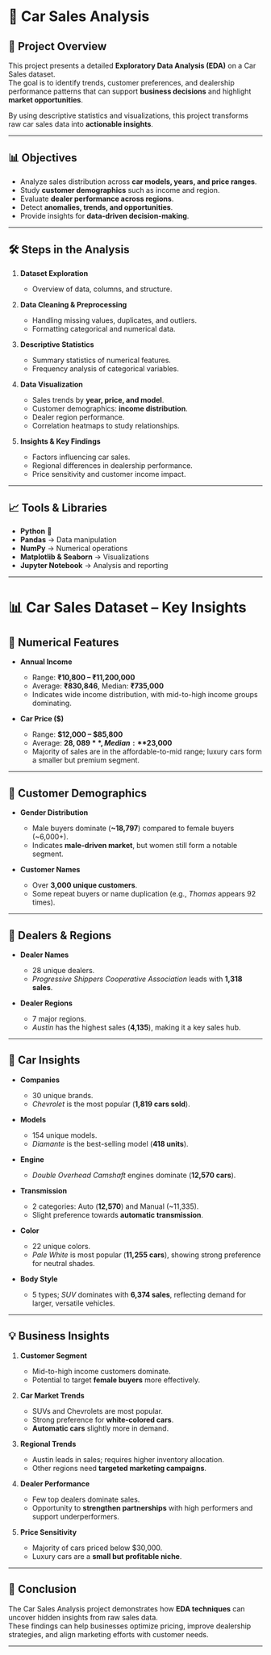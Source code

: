 # 🚗 Car Sales Analysis

## 📌 Project Overview
This project presents a detailed **Exploratory Data Analysis (EDA)** on a Car Sales dataset.  
The goal is to identify trends, customer preferences, and dealership performance patterns that can support **business decisions** and highlight **market opportunities**.  

By using descriptive statistics and visualizations, this project transforms raw car sales data into **actionable insights**.

---

## 📊 Objectives
- Analyze sales distribution across **car models, years, and price ranges**.  
- Study **customer demographics** such as income and region.  
- Evaluate **dealer performance across regions**.  
- Detect **anomalies, trends, and opportunities**.  
- Provide insights for **data-driven decision-making**.  

---

## 🛠️ Steps in the Analysis
1. **Dataset Exploration**  
   - Overview of data, columns, and structure.  

2. **Data Cleaning & Preprocessing**  
   - Handling missing values, duplicates, and outliers.  
   - Formatting categorical and numerical data.  

3. **Descriptive Statistics**  
   - Summary statistics of numerical features.  
   - Frequency analysis of categorical variables.  

4. **Data Visualization**  
   - Sales trends by **year, price, and model**.  
   - Customer demographics: **income distribution**.  
   - Dealer region performance.  
   - Correlation heatmaps to study relationships.  

5. **Insights & Key Findings**  
   - Factors influencing car sales.  
   - Regional differences in dealership performance.  
   - Price sensitivity and customer income impact.  

---

## 📈 Tools & Libraries
- **Python** 🐍  
- **Pandas** → Data manipulation  
- **NumPy** → Numerical operations  
- **Matplotlib & Seaborn** → Visualizations  
- **Jupyter Notebook** → Analysis and reporting  

---

# 📊 Car Sales Dataset – Key Insights

## 🔢 Numerical Features
- **Annual Income**
  - Range: **₹10,800 – ₹11,200,000**
  - Average: **₹830,846**, Median: **₹735,000**
  - Indicates wide income distribution, with mid-to-high income groups dominating.

- **Car Price ($)**
  - Range: **$12,000 – $85,800**
  - Average: **$28,089**, Median: **$23,000**
  - Majority of sales are in the affordable-to-mid range; luxury cars form a smaller but premium segment.

---

## 👥 Customer Demographics
- **Gender Distribution**
  - Male buyers dominate (**~18,797**) compared to female buyers (~6,000+).
  - Indicates **male-driven market**, but women still form a notable segment.

- **Customer Names**
  - Over **3,000 unique customers**.
  - Some repeat buyers or name duplication (e.g., *Thomas* appears 92 times).

---

## 🏢 Dealers & Regions
- **Dealer Names**
  - 28 unique dealers.
  - *Progressive Shippers Cooperative Association* leads with **1,318 sales**.

- **Dealer Regions**
  - 7 major regions.
  - *Austin* has the highest sales (**4,135**), making it a key sales hub.

---

## 🚗 Car Insights
- **Companies**
  - 30 unique brands.
  - *Chevrolet* is the most popular (**1,819 cars sold**).

- **Models**
  - 154 unique models.
  - *Diamante* is the best-selling model (**418 units**).

- **Engine**
  - *Double Overhead Camshaft* engines dominate (**12,570 cars**).

- **Transmission**
  - 2 categories: Auto (**12,570**) and Manual (~11,335).
  - Slight preference towards **automatic transmission**.

- **Color**
  - 22 unique colors.
  - *Pale White* is most popular (**11,255 cars**), showing strong preference for neutral shades.

- **Body Style**
  - 5 types; *SUV* dominates with **6,374 sales**, reflecting demand for larger, versatile vehicles.

---

## 💡 Business Insights
1. **Customer Segment**
   - Mid-to-high income customers dominate.
   - Potential to target **female buyers** more effectively.

2. **Car Market Trends**
   - SUVs and Chevrolets are most popular.
   - Strong preference for **white-colored cars**.
   - **Automatic cars** slightly more in demand.

3. **Regional Trends**
   - Austin leads in sales; requires higher inventory allocation.
   - Other regions need **targeted marketing campaigns**.

4. **Dealer Performance**
   - Few top dealers dominate sales.
   - Opportunity to **strengthen partnerships** with high performers and support underperformers.

5. **Price Sensitivity**
   - Majority of cars priced below $30,000.
   - Luxury cars are a **small but profitable niche**.

---

## 🚀 Conclusion
The Car Sales Analysis project demonstrates how **EDA techniques** can uncover hidden insights from raw sales data.  
These findings can help businesses optimize pricing, improve dealership strategies, and align marketing efforts with customer needs.  

---
